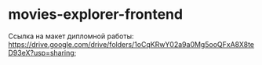 # movies-explorer-frontend

Ссылка на макет дипломной работы: https://drive.google.com/drive/folders/1oCqKRwY02a9a0Mg5ooQFxA8X8teD93eX?usp=sharing;